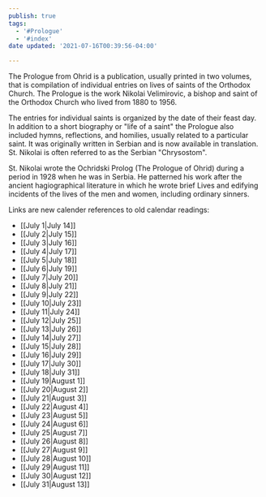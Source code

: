 ```yaml
---
publish: true
tags:
  - '#Prologue'
  - '#index'
date updated: '2021-07-16T00:39:56-04:00'

---
```


The Prologue from Ohrid is a publication, usually printed in two volumes, that is compilation of individual entries on lives of saints of the Orthodox Church. The Prologue is the work Nikolai Velimirovic, a bishop and saint of the Orthodox Church who lived from 1880 to 1956.

The entries for individual saints is organized by the date of their feast day. In addition to a short biography or "life of a saint" the Prologue also included hymns, reflections, and homilies, usually related to a particular saint. It was originally written in Serbian and is now available in translation. St. Nikolai is often referred to as the Serbian "Chrysostom".

St. Nikolai wrote the Ochridski Prolog (The Prologue of Ohrid) during a period in 1928 when he was in Serbia. He patterned his work after the ancient hagiographical literature in which he wrote brief Lives and edifying incidents of the lives of the men and women, including ordinary sinners.

Links are new calender references to old calendar readings:

- [[July 1|July 14]]
- [[July 2|July 15]]
- [[July 3|July 16]]
- [[July 4|July 17]]
- [[July 5|July 18]]
- [[July 6|July 19]]
- [[July 7|July 20]]
- [[July 8|July 21]]
- [[July 9|July 22]]
- [[July 10|July 23]]
- [[July 11|July 24]]
- [[July 12|July 25]]
- [[July 13|July 26]]
- [[July 14|July 27]]
- [[July 15|July 28]]
- [[July 16|July 29]]
- [[July 17|July 30]]
- [[July 18|July 31]]
- [[July 19|August 1]]
- [[July 20|August 2]]
- [[July 21|August 3]]
- [[July 22|August 4]]
- [[July 23|August 5]]
- [[July 24|August 6]]
- [[July 25|August 7]]
- [[July 26|August 8]]
- [[July 27|August 9]]
- [[July 28|August 10]]
- [[July 29|August 11]]
- [[July 30|August 12]]
- [[July 31|August 13]]